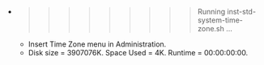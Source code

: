 * >>>>>>>>> Running inst-std-system-time-zone.sh ...
  * Insert Time Zone menu in Administration.
  * Disk size = 3907076K. Space Used = 4K. Runtime = 00:00:00:00.
